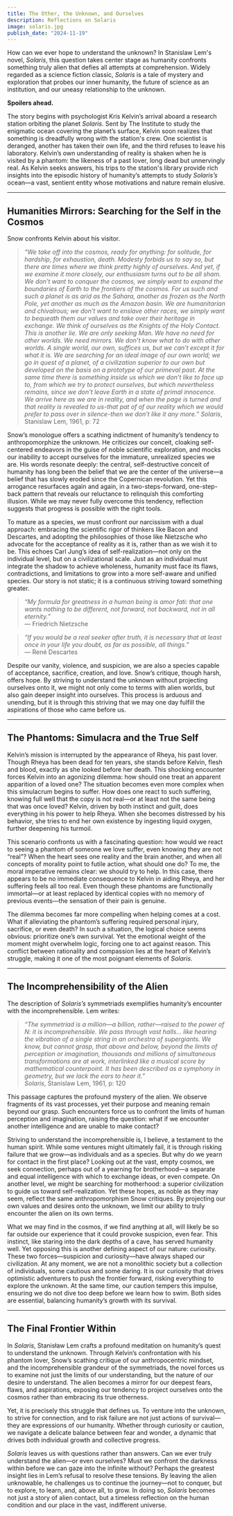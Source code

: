 ```yaml
---
title: The Other, the Unknown, and Ourselves
description: Reflections on Solaris
image: solaris.jpg
publish_date: "2024-11-19"
---
```


How can we ever hope to understand the unknown? In Stanislaw Lem's novel, *Solaris*, this question takes center stage as humanity confronts something truly alien that defies all attempts at comprehension. Widely regarded as a science fiction classic, *Solaris* is a tale of mystery and exploration that probes our inner humanity, the future of science as an institution, and our uneasy relationship to the unknown.

**Spoilers ahead.**

The story begins with psychologist Kris Kelvin’s arrival aboard a research station orbiting the planet *Solaris*. Sent by The Institute to study the enigmatic ocean covering the planet’s surface, Kelvin soon realizes that something is dreadfully wrong with the station's crew. One scientist is deranged, another has taken their own life, and the third refuses to leave his laboratory. Kelvin’s own understanding of reality is shaken when he is visited by a phantom: the likeness of a past lover, long dead but unnervingly real. As Kelvin seeks answers, his trips to the station's library provide rich insights into the episodic history of humanity’s attempts to study *Solaris’s* ocean—a vast, sentient entity whose motivations and nature remain elusive.

---

## Humanities Mirrors: Searching for the Self in the Cosmos

Snow confronts Kelvin about his visitor.

> *“We take off into the cosmos, ready for anything: for solitude, for hardship, for exhaustion, death. Modesty forbids us to say so, but there are times where we think pretty highly of ourselves. And yet, if we examine it more closely, our enthusiasm turns out to be all sham. We don’t want to conquer the cosmos, we simply want to expand the boundaries of Earth to the frontiers of the cosmos. For us such and such a planet is as arid as the Sahara, another as frozen as the North Pole, yet another as much as the Amazon basin. We are humanitarian and chivalrous; we don’t want to enslave other races, we simply want to bequeath them our values and take over their heritage in exchange. We think of ourselves as the Knights of the Holy Contact. This is another lie. We are only seeking Man. We have no need for other worlds. We need mirrors. We don’t know what to do with other worlds. A single world, our own, suffices us, but we can’t except it for what it is. We are searching for an ideal image of our own world; we go in quest of a planet, of a civilization superior to our own but developed on the basis on a prototype of our primeval past. At the same time there is something inside us which we don’t like to face up to, from which we try to protect ourselves, but which nevertheless remains, since we don’t leave Earth in a state of primal innocence. We arrive here as we are in reality, and when the page is turned and that reality is revealed to us-that pat of of our reality which we would prefer to pass over in silence-then we don’t like it any more.”*
> *Solaris*, Stanislaw Lem, 1961, p: 72

Snow’s monologue offers a scathing indictment of humanity’s tendency to anthropomorphize the unknown. He criticizes our conceit, cloaking self-centered endeavors in the guise of noble scientific exploration, and mocks our inability to accept ourselves for the immature, unrealized species we are. His words resonate deeply: the central, self-destructive conceit of humanity has long been the belief that we are the center of the universe—a belief that has slowly eroded since the Copernican revolution. Yet this arrogance resurfaces again and again, in a two-steps-forward, one-step-back pattern that reveals our reluctance to relinquish this comforting illusion. While we may never fully overcome this tendency, reflection suggests that progress is possible with the right tools.

To mature as a species, we must confront our narcissism with a dual approach: embracing the scientific rigor of thinkers like Bacon and Descartes, and adopting the philosophies of those like Nietzsche who advocate for the acceptance of reality as it is, rather than as we wish it to be. This echoes Carl Jung’s idea of self-realization—not only on the individual level, but on a civilizational scale. Just as an individual must integrate the shadow to achieve wholeness, humanity must face its flaws, contradictions, and limitations to grow into a more self-aware and unified species. Our story is not static; it is a continuous striving toward something greater.

> *“My formula for greatness in a human being is amor fati: that one wants nothing to be different, not forward, not backward, not in all eternity.”*  
> — Friedrich Nietzsche

> *“If you would be a real seeker after truth, it is necessary that at least once in your life you doubt, as far as possible, all things.”*  
> — René Descartes

Despite our vanity, violence, and suspicion, we are also a species capable of acceptance, sacrifice, creation, and love. Snow’s critique, though harsh, offers hope. By striving to understand the unknown without projecting ourselves onto it, we might not only come to terms with alien worlds, but also gain deeper insight into ourselves. This process is arduous and unending, but it is through this striving that we may one day fulfill the aspirations of those who came before us.

---

## The Phantoms: Simulacra and the True Self

Kelvin’s mission is interrupted by the appearance of Rheya, his past lover. Though Rheya has been dead for ten years, she stands before Kelvin, flesh and blood, exactly as she looked before her death. This shocking encounter forces Kelvin into an agonizing dilemma: how should one treat an apparent apparition of a loved one? The situation becomes even more complex when this simulacrum begins to suffer. How does one react to such suffering, knowing full well that the copy is not real—or at least not the same being that was once loved? Kelvin, driven by both instinct and guilt, does everything in his power to help Rheya. When she becomes distressed by his behavior, she tries to end her own existence by ingesting liquid oxygen, further deepening his turmoil.

This scenario confronts us with a fascinating question: how would we react to seeing a phantom of someone we love suffer, even knowing they are not “real”? When the heart sees one reality and the brain another, and when all concepts of morality point to futile action, what should one do? To me, the moral imperative remains clear: we should try to help. In this case, there appears to be no immediate consequence to Kelvin in aiding Rheya, and her suffering feels all too real. Even though these phantoms are functionally immortal—or at least replaced by identical copies with no memory of previous events—the sensation of their pain is genuine.

The dilemma becomes far more compelling when helping comes at a cost. What if alleviating the phantom’s suffering required personal injury, sacrifice, or even death? In such a situation, the logical choice seems obvious: prioritize one’s own survival. Yet the emotional weight of the moment might overwhelm logic, forcing one to act against reason. This conflict between rationality and compassion lies at the heart of Kelvin’s struggle, making it one of the most poignant elements of *Solaris*.

---

## The Incomprehensibility of the Alien

The description of *Solaris’s* symmetriads exemplifies humanity’s encounter with the incomprehensible. Lem writes:

> *“The symmetriad is a million—a billion, rather—raised to the power of N: it is incomprehensible. We pass through vast halls... like hearing the vibration of a single string in an orchestra of supergiants. We know, but cannot grasp, that above and below, beyond the limits of perception or imagination, thousands and millions of simultaneous transformations are at work, interlinked like a musical score by mathematical counterpoint. It has been described as a symphony in geometry, but we lack the ears to hear it.”*  
> *Solaris*, Stanislaw Lem, 1961, p: 120

This passage captures the profound mystery of the alien. We observe fragments of its vast processes, yet their purpose and meaning remain beyond our grasp. Such encounters force us to confront the limits of human perception and imagination, raising the question: what if we encounter another intelligence and are unable to make contact?

Striving to understand the incomprehensible is, I believe, a testament to the human spirit. While some ventures might ultimately fail, it is through risking failure that we grow—as individuals and as a species. But why do we yearn for contact in the first place? Looking out at the vast, empty cosmos, we seek connection, perhaps out of a yearning for brotherhood—a separate and equal intelligence with which to exchange ideas, or even compete. On another level, we might be searching for motherhood: a superior civilization to guide us toward self-realization. Yet these hopes, as noble as they may seem, reflect the same anthropomorphism Snow critiques. By projecting our own values and desires onto the unknown, we limit our ability to truly encounter the alien on its own terms.

What we may find in the cosmos, if we find anything at all, will likely be so far outside our experience that it could provoke suspicion, even fear. This instinct, like staring into the dark depths of a cave, has served humanity well. Yet opposing this is another defining aspect of our nature: curiosity. These two forces—suspicion and curiosity—have always shaped our civilization. At any moment, we are not a monolithic society but a collection of individuals, some cautious and some daring. It is our curiosity that drives optimistic adventurers to push the frontier forward, risking everything to explore the unknown. At the same time, our caution tempers this impulse, ensuring we do not dive too deep before we learn how to swim. Both sides are essential, balancing humanity’s growth with its survival.

---

## The Final Frontier Within

In *Solaris*, Stanisław Lem crafts a profound meditation on humanity’s quest to understand the unknown. Through Kelvin’s confrontation with his phantom lover, Snow’s scathing critique of our anthropocentric mindset, and the incomprehensible grandeur of the symmetriads, the novel forces us to examine not just the limits of our understanding, but the nature of our desire to understand. The alien becomes a mirror for our deepest fears, flaws, and aspirations, exposing our tendency to project ourselves onto the cosmos rather than embracing its true otherness.

Yet, it is precisely this struggle that defines us. To venture into the unknown, to strive for connection, and to risk failure are not just actions of survival—they are expressions of our humanity. Whether through curiosity or caution, we navigate a delicate balance between fear and wonder, a dynamic that drives both individual growth and collective progress.

*Solaris* leaves us with questions rather than answers. Can we ever truly understand the alien—or even ourselves? Must we confront the darkness within before we can gaze into the infinite without? Perhaps the greatest insight lies in Lem’s refusal to resolve these tensions. By leaving the alien unknowable, he challenges us to continue the journey—not to conquer, but to explore, to learn, and, above all, to grow. In doing so, *Solaris* becomes not just a story of alien contact, but a timeless reflection on the human condition and our place in the vast, indifferent universe.

